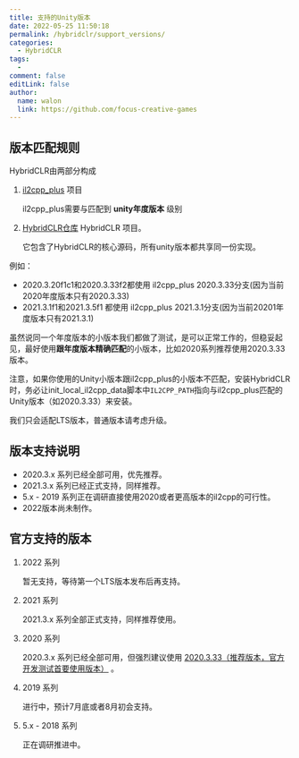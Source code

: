 ```yaml
---
title: 支持的Unity版本
date: 2022-05-25 11:50:18
permalink: /hybridclr/support_versions/
categories:
  - HybridCLR
tags:
  - 
comment: false
editLink: false
author: 
  name: walon
  link: https://github.com/focus-creative-games
---
```

## 版本匹配规则

HybridCLR由两部分构成

1. [il2cpp_plus](https://github.com/focus-creative-games/il2cpp_plus) 项目

    il2cpp_plus需要与匹配到 **unity年度版本** 级别

2. [HybridCLR仓库](https://github.com/focus-creative-games/hybridclr) HybridCLR 项目。 

    它包含了HybridCLR的核心源码，所有unity版本都共享同一份实现。

例如：

- 2020.3.20f1c1和2020.3.33f2都使用 il2cpp_plus 2020.3.33分支(因为当前2020年度版本只有2020.3.33)
- 2021.3.1f1和2021.3.5f1 都使用 il2cpp_plus 2021.3.1分支(因为当前20201年度版本只有2021.3.1)

虽然说同一个年度版本的小版本我们都做了测试，是可以正常工作的，但稳妥起见，最好使用**跟年度版本精确匹配**的小版本，比如2020系列推荐使用2020.3.33版本。

注意，如果你使用的Unity小版本跟il2cpp_plus的小版本不匹配，安装HybridCLR时，务必让init_local_il2cpp_data脚本中`IL2CPP_PATH`指向与il2cpp_plus匹配的Unity版本（如2020.3.33）来安装。

我们只会适配LTS版本，普通版本请考虑升级。

## 版本支持说明

- 2020.3.x 系列已经全部可用，优先推荐。
- 2021.3.x 系列已经正式支持，同样推荐。
- 5.x - 2019 系列正在调研直接使用2020或者更高版本的il2cpp的可行性。
- 2022版本尚未制作。


## 官方支持的版本

1. 2022 系列

    暂无支持，等待第一个LTS版本发布后再支持。

2. 2021 系列

    2021.3.x 系列全部正式支持，同样推荐使用。

3. 2020 系列

    2020.3.x 系列已经全部可用，但强烈建议使用 <u>2020.3.33（推荐版本，官方开发测试首要使用版本）</u> 。

4. 2019 系列

    进行中，预计7月底或者8月初会支持。

5. 5.x - 2018 系列

    正在调研推进中。

